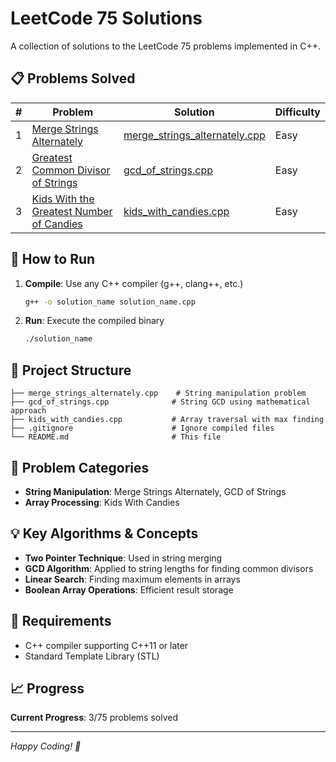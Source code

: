 # LeetCode 75 Solutions

A collection of solutions to the LeetCode 75 problems implemented in C++.

## 📋 Problems Solved

| # | Problem | Solution | Difficulty |
|---|---------|----------|------------|
| 1 | [Merge Strings Alternately](https://leetcode.com/problems/merge-strings-alternately/) | [merge_strings_alternately.cpp](merge_strings_alternately.cpp) | Easy |
| 2 | [Greatest Common Divisor of Strings](https://leetcode.com/problems/greatest-common-divisor-of-strings/) | [gcd_of_strings.cpp](gcd_of_strings.cpp) | Easy |
| 3 | [Kids With the Greatest Number of Candies](https://leetcode.com/problems/kids-with-the-greatest-number-of-candies/) | [kids_with_candies.cpp](kids_with_candies.cpp) | Easy |

## 🚀 How to Run

1. **Compile**: Use any C++ compiler (g++, clang++, etc.)
   ```bash
   g++ -o solution_name solution_name.cpp
   ```

2. **Run**: Execute the compiled binary
   ```bash
   ./solution_name
   ```

## 📁 Project Structure

```
├── merge_strings_alternately.cpp    # String manipulation problem
├── gcd_of_strings.cpp              # String GCD using mathematical approach
├── kids_with_candies.cpp           # Array traversal with max finding
├── .gitignore                      # Ignore compiled files
└── README.md                       # This file
```

## 🎯 Problem Categories

- **String Manipulation**: Merge Strings Alternately, GCD of Strings
- **Array Processing**: Kids With Candies

## 💡 Key Algorithms & Concepts

- **Two Pointer Technique**: Used in string merging
- **GCD Algorithm**: Applied to string lengths for finding common divisors
- **Linear Search**: Finding maximum elements in arrays
- **Boolean Array Operations**: Efficient result storage

## 🔧 Requirements

- C++ compiler supporting C++11 or later
- Standard Template Library (STL)

## 📈 Progress

**Current Progress**: 3/75 problems solved

---

*Happy Coding! 🚀*